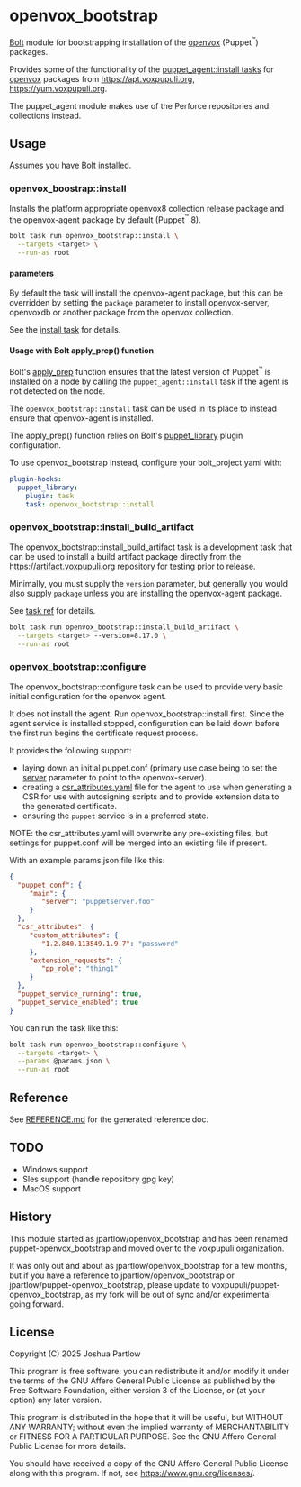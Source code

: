 # openvox_bootstrap

[Bolt] module for bootstrapping installation of the [openvox]
(Puppet<sup>:tm:</sup>) packages.

Provides some of the functionality of the [puppet_agent::install
tasks] for [openvox] packages from https://apt.voxpupuli.org,
https://yum.voxpupuli.org.

The puppet_agent module makes use of the Perforce repositories and
collections instead.

## Usage

Assumes you have Bolt installed.

### openvox_boostrap::install

Installs the platform appropriate openvox8 collection release package
and the openvox-agent package by default (Puppet<sup>:tm:</sup> 8).

```sh
bolt task run openvox_bootstrap::install \
  --targets <target> \
  --run-as root
```
#### parameters

By default the task will install the openvox-agent package, but this
can be overridden by setting the `package` parameter to install
openvox-server, openvoxdb or another package from the openvox
collection.

See the [install task](./REFERENCE.md#install) for details.

#### Usage with Bolt apply_prep() function

Bolt's [apply_prep] function ensures that the latest version of
Puppet<sup>:tm:</sup> is installed on a node by calling the
`puppet_agent::install` task if the agent is not detected on the node.

The `openvox_bootstrap::install` task can be used in its place to
instead ensure that openvox-agent is installed.

The apply_prep() function relies on Bolt's [puppet_library] plugin
configuration.

To use openvox_bootstrap instead, configure your bolt_project.yaml
with:

```yaml
plugin-hooks:
  puppet_library:
    plugin: task
    task: openvox_bootstrap::install
```

### openvox_bootstrap::install_build_artifact

The openvox_bootstrap::install_build_artifact task is a development
task that can be used to install a build artifact package directly
from the https://artifact.voxpupuli.org repository for testing
prior to release.

Minimally, you must supply the `version` parameter, but generally you
would also supply `package` unless you are installing the
openvox-agent package.

See [task ref](./REFERENCE.md#install_build_artifact) for details.

```sh
bolt task run openvox_bootstrap::install_build_artifact \
  --targets <target> --version=8.17.0 \
  --run-as root
```

### openvox_bootstrap::configure

The openvox_bootstrap::configure task can be used to provide very
basic initial configuration for the openvox agent.

It does not install the agent. Run openvox_bootstrap::install first.
Since the agent service is installed stopped, configuration can
be laid down before the first run begins the certificate request
process.

It provides the following support:

* laying down an initial puppet.conf (primary use case being to set
  the [server] parameter to point to the openvox-server).
* creating a [csr_attributes.yaml] file for the agent to use when
  generating a CSR for use with autosigning scripts and to provide
  extension data to the generated certificate.
* ensuring the `puppet` service is in a preferred state.

NOTE: the csr_attributes.yaml will overwrite any pre-existing files,
but settings for puppet.conf will be merged into an existing file if
present.

With an example params.json file like this:

```json
{
  "puppet_conf": {
     "main": {
        "server": "puppetserver.foo"
     }
  },
  "csr_attributes": {
     "custom_attributes": {
        "1.2.840.113549.1.9.7": "password"
     },
     "extension_requests": {
        "pp_role": "thing1"
     }
  },
  "puppet_service_running": true,
  "puppet_service_enabled": true
}
```

You can run the task like this:

```sh
bolt task run openvox_bootstrap::configure \
  --targets <target> \
  --params @params.json \
  --run-as root
```

## Reference

See [REFERENCE.md](./REFERENCE.md) for the generated reference doc.

## TODO

* Windows support
* Sles support (handle repository gpg key)
* MacOS support

## History

This module started as jpartlow/openvox_bootstrap and has been renamed
puppet-openvox_bootstrap and moved over to the voxpupuli organization.

It was only out and about as jpartlow/openvox_bootstrap for a few
months, but if you have a reference to jpartlow/openvox_bootstrap or
jpartlow/puppet-openvox_bootstrap, please update to
voxpupuli/puppet-openvox_bootstrap, as my fork will be out of sync
and/or experimental going forward.

## License

Copyright (C) 2025 Joshua Partlow

This program is free software: you can redistribute it and/or modify
it under the terms of the GNU Affero General Public License as published
by the Free Software Foundation, either version 3 of the License, or
(at your option) any later version.

This program is distributed in the hope that it will be useful,
but WITHOUT ANY WARRANTY; without even the implied warranty of
MERCHANTABILITY or FITNESS FOR A PARTICULAR PURPOSE.  See the
GNU Affero General Public License for more details.

You should have received a copy of the GNU Affero General Public License
along with this program.  If not, see <https://www.gnu.org/licenses/>.

[bolt]: https://puppet.com/docs/bolt/latest/bolt.html
[openvox]: https://voxpupuli.org/openvox/
[puppet_agent::install tasks]: https://github.com/puppetlabs/puppetlabs-puppet_agent/tree/main?tab=readme-ov-file#puppet_agentinstall
[apply_prep]: https://www.puppet.com/docs/bolt/latest/plan_functions#apply-prep
[puppet_library]: https://www.puppet.com/docs/bolt/latest/using_plugins#puppet-library-plugins
[server]: https://github.com/puppetlabs/puppet/blob/main/references/configuration.md#server
[csr_attributes.yaml]: https://help.puppet.com/core/current/Content/PuppetCore/config_file_csr_attributes.htm
